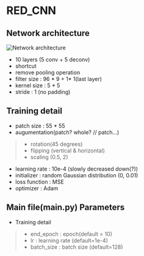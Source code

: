 # RED_CNN
## Network architecture  
![Network architecture](https://github.com/hyeongyuy/ct-denoising/blob/master/RED_CNN/img/architecture.JPG)  
* 10 layers (5 conv  + 5 deconv)
* shortcut
* remove pooling operation
* filter size : 96 * 9 + 1* 1(last layer)
* kernel size : 5 * 5
* stride : 1 (no padding)

## Training detail
* patch size : 55 * 55
* augumentation(patch? whole? // patch...)
>   * rotation(45 degrees)
>   * flipping (vertical & horizontal)
>   * scaling (0.5, 2)
* learning rate : 10e-4  (slowly decreased down(?))
* initializer : random Gaussian distribution (0, 0.01)
* loss function : MSE 
* optimizer : Adam 

## Main file(main.py) Parameters
* Training detail
> * end_epoch : epoch(default = 10)
> * lr : learning rate (default=1e-4)
> * batch_size : batch size (default=128)

